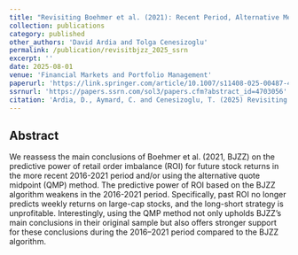 ```yaml
---
title: "Revisiting Boehmer et al. (2021): Recent Period, Alternative Method, Different Conclusions"
collection: publications
category: published
other_authors: 'David Ardia and Tolga Cenesizoglu'
permalink: /publication/revisitbjzz_2025_ssrn
excerpt: ''
date: 2025-08-01
venue: 'Financial Markets and Portfolio Management'
paperurl: 'https://link.springer.com/article/10.1007/s11408-025-00487-4'
ssrnurl: 'https://papers.ssrn.com/sol3/papers.cfm?abstract_id=4703056'
citation: 'Ardia, D., Aymard, C. and Cenesizoglu, T. (2025) Revisiting Boehmer et al. (2021): Recent Period, Alternative Method, Different Conclusions, Financial Markets and Portfolio Management (forthcoming)'
---
```


## Abstract
We reassess the main conclusions of Boehmer et al. (2021, BJZZ) on the predictive power of retail order imbalance (ROI) for future stock returns in the more recent 2016-2021 period and/or using the alternative quote midpoint (QMP) method. The predictive power of ROI based on the BJZZ algorithm weakens in the 2016-2021 period. Specifically, past ROI no longer predicts weekly returns on large-cap stocks, and the long-short strategy is unprofitable. Interestingly, using the QMP method not only upholds BJZZ’s main conclusions in their original sample but also offers stronger support for these conclusions during the 2016–2021 period compared to the BJZZ algorithm.
